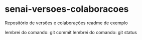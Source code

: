 # senai-versoes-colaboracoes
Repositório de versões e colaborações
readme de exemplo

lembrei do comando: git commit
lembrei do comando: git status

